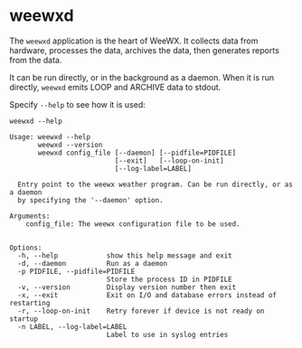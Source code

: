 # weewxd

The `weewxd` application is the heart of WeeWX.  It collects data from
hardware, processes the data, archives the data, then generates reports
from the data.

It can be run directly, or in the background as a daemon.  When it is run
directly, `weewxd` emits LOOP and ARCHIVE data to stdout.

Specify `--help` to see how it is used:
```
weewxd --help
```
```
Usage: weewxd --help
       weewxd --version
       weewxd config_file [--daemon] [--pidfile=PIDFILE] 
                          [--exit]   [--loop-on-init]
                          [--log-label=LABEL]
           
  Entry point to the weewx weather program. Can be run directly, or as a daemon
  by specifying the '--daemon' option.

Arguments:
    config_file: The weewx configuration file to be used.


Options:
  -h, --help            show this help message and exit
  -d, --daemon          Run as a daemon
  -p PIDFILE, --pidfile=PIDFILE
                        Store the process ID in PIDFILE
  -v, --version         Display version number then exit
  -x, --exit            Exit on I/O and database errors instead of restarting
  -r, --loop-on-init    Retry forever if device is not ready on startup
  -n LABEL, --log-label=LABEL
                        Label to use in syslog entries
```
